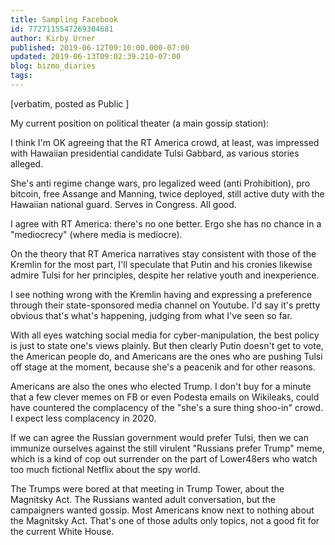 ```yaml
---
title: Sampling Facebook
id: 7727115547269304681
author: Kirby Urner
published: 2019-06-12T09:10:00.000-07:00
updated: 2019-06-13T09:02:39.210-07:00
blog: bizmo_diaries
tags: 
---
```


[verbatim, posted as Public ]

My current position on political theater (a main gossip station):

I think I'm OK agreeing that the RT America crowd, at least, was 
impressed with Hawaiian presidential candidate Tulsi Gabbard, as various
 stories alleged.

She's anti regime change wars, pro legalized 
weed (anti Prohibition), pro bitcoin, free Assange and Manning, twice 
deployed, still active duty with the Hawaiian national guard.  Serves in
 Congress.  All good.

I agree with RT America:  there's no one better.  Ergo she has no chance 
in a "mediocrecy" (where media is mediocre).

On the theory that RT America narratives stay consistent with those of 
the Kremlin for the most part, I'll speculate that Putin and his cronies
 likewise admire Tulsi for her principles, despite her relative youth 
and inexperience.

I see nothing wrong with the Kremlin having 
and expressing a  preference through their state-sponsored media channel
 on Youtube.  I'd say it's pretty obvious that's what's happening, 
judging from what I've seen so far.

With all eyes watching social
 media for cyber-manipulation, the best policy is just to state one's 
views plainly.  But then clearly Putin doesn't get to vote, the American
 people do, and Americans are the ones who are pushing Tulsi off stage 
at the moment, because she's a peacenik and for other reasons.  

Americans are also the ones who elected Trump.  I don't buy for a minute
 that a few clever memes on FB or even Podesta emails on Wikileaks, 
could have countered the complacency of the "she's a sure thing shoo-in"
 crowd. I expect less complacency in 2020.

If we can agree the 
Russian government would prefer Tulsi, then we can immunize ourselves 
against the still virulent "Russians prefer Trump" meme, which is a kind
 of cop out surrender on the part of Lower48ers who watch too much 
fictional Netflix about the spy world.

The Trumps were bored at 
that meeting in Trump Tower, about the Magnitsky Act. The Russians 
wanted adult conversation, but the campaigners wanted gossip.  Most 
Americans know next to nothing about the Magnitsky Act.  That's one of 
those adults only topics, not a good fit for the current White House.